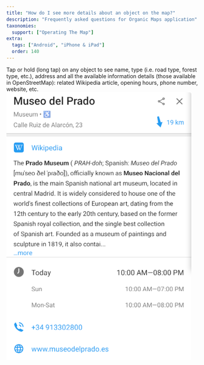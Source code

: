 ```yaml
---
title: "How do I see more details about an object on the map?"
description: "Frequently asked questions for Organic Maps application"
taxonomies:
  support: ["Operating The Map"]
extra:
  tags: ["Android", "iPhone & iPad"]
  order: 140
---
```


Tap or hold (long tap) on any object to see name, type (i.e. road type, forest type, etc.), address and all the available information details (those available in OpenStreetMap): related Wikipedia article, opening hours, phone number, website, etc.  
![](image7.png)
